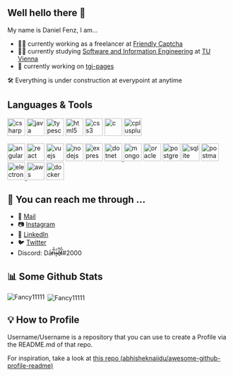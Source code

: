 ## Well hello there 👋

My name is Daniel Fenz, I am...
- 👨‍💼 currently working as a freelancer at [Friendly Captcha](https://github.com/FriendlyCaptcha)
- 👨‍🎓 currently studying [Software and Information Engineering](https://informatics.tuwien.ac.at/bachelor/software-and-information-engineering/) at [TU Vienna](https://www.tuwien.at/) 
- 🔭 currently working on [tgi-pages](https://github.com/tuwien2020/tgi-pages)

🛠️ Everything is under construction at everypoint at anytime

## Languages & Tools
<p align="left"> 

<img src="https://raw.githubusercontent.com/devicons/devicon/master/icons/csharp/csharp-original.svg" alt="csharp" width="40" height="40"/>
<img src="https://raw.githubusercontent.com/devicons/devicon/master/icons/java/java-original.svg" alt="java" width="40" height="40"/>
<img src="https://raw.githubusercontent.com/devicons/devicon/master/icons/typescript/typescript-original.svg" alt="typescript" width="40" height="40"/>
<img src="https://raw.githubusercontent.com/devicons/devicon/master/icons/html5/html5-original-wordmark.svg" alt="html5" width="40" height="40"/>
<img src="https://raw.githubusercontent.com/devicons/devicon/master/icons/css3/css3-original-wordmark.svg" alt="css3" width="40" height="40"/>
  <a target="_blank"> <img src="https://raw.githubusercontent.com/devicons/devicon/master/icons/c/c-original.svg" alt="c" width="40" height="40"/>
<img src="https://raw.githubusercontent.com/devicons/devicon/master/icons/cplusplus/cplusplus-original.svg" alt="cplusplus" width="40" height="40"/>
</p>

<p align="left">
<a href="https://angular.io/" target="_blank"> <img src="https://raw.githubusercontent.com/devicons/devicon/master/icons/angularjs/angularjs-original.svg" alt="angular 2" width="40" height="40"/></a>
 <a href="https://reactjs.org/" target="_blank"> <img src="https://raw.githubusercontent.com/devicons/devicon/master/icons/react/react-original.svg" alt="react" width="40" height="40"/></a>
  <a href="https://vuejs.org/" target="_blank"> <img src="https://raw.githubusercontent.com/devicons/devicon/master/icons/vuejs/vuejs-original.svg" alt="vuejs" width="40" height="40"/></a>
  <a href="https://nodejs.org/" target="_blank"> <img src="https://raw.githubusercontent.com/devicons/devicon/master/icons/nodejs/nodejs-original.svg" alt="nodejs" width="40" height="40"/></a>
   <a href="https://expressjs.com/" target="_blank"> <img src="https://raw.githubusercontent.com/devicons/devicon/master/icons/express/express-original.svg" alt="express" width="40" height="40"/></a>
<a href="https://dotnet.microsoft.com/" target="_blank"> <img src="https://raw.githubusercontent.com/devicons/devicon/master/icons/dot-net/dot-net-original-wordmark.svg" alt="dotnet" width="40" height="40"/> </a>
<a href="https://www.mongodb.com/" target="_blank"> <img src="https://raw.githubusercontent.com/devicons/devicon/master/icons/mongodb/mongodb-original-wordmark.svg" alt="mongodb" width="40" height="40"/></a>
<a href="https://www.oracle.com/" target="_blank"> <img src="https://raw.githubusercontent.com/devicons/devicon/master/icons/oracle/oracle-original.svg" alt="oracle" width="40" height="40"/></a>
<a href="https://www.postgresql.org" target="_blank"> <img src="https://raw.githubusercontent.com/devicons/devicon/master/icons/postgresql/postgresql-original-wordmark.svg" alt="postgresql" width="40" height="40"/></a>
<a href="https://www.sqlite.org/" target="_blank"> <img src="https://www.vectorlogo.zone/logos/sqlite/sqlite-icon.svg" alt="sqlite" width="40" height="40"/></a> 
 <a href="https://postman.com" target="_blank"> <img src="https://www.vectorlogo.zone/logos/getpostman/getpostman-icon.svg" alt="postman" width="40" height="40"/></a>
  <a href="https://www.electronjs.org" target="_blank"> <img src="https://raw.githubusercontent.com/devicons/devicon/master/icons/electron/electron-original.svg" alt="electron" width="40" height="40"/> </a>
 <a href="https://aws.amazon.com" target="_blank"><img src="https://raw.githubusercontent.com/devicons/devicon/master/icons/amazonwebservices/amazonwebservices-original-wordmark.svg" alt="aws" width="40" height="40"/></a>
<a href="https://www.docker.com/" target="_blank"> <img src="https://raw.githubusercontent.com/devicons/devicon/master/icons/docker/docker-original-wordmark.svg" alt="docker" width="40" height="40"/> </a>
</p>

## 📱 You can reach me through ...
- 📧 <a href="mailto:daniel@fenz.io" target="_blank">Mail</a>
- 📷 <a href="https://www.instagram.com/dafenz/" target="_blank">Instagram</a>
- 🔗 <a href="https://www.linkedin.com/in/daniel-fenz-2b462b15a/" target="_blank">LinkedIn</a>
- 🐦 <a href="https://twitter.com/FancyFenzi" target="_blank">Twitter</a>
- Discord: Da̴̓̕n̶̿̓i̴̙̊ě̸̿l̷͆̔#2000


## 📊 Some Github Stats 
<p><img align="left" src="https://github-readme-stats.vercel.app/api/top-langs?username=fancy11111&show_icons=true&theme=dark&title_color=166d3b&locale=en&layout=compact" alt="Fancy11111" /></p>
<p>&nbsp;<img align="center" src="https://github-readme-stats.vercel.app/api?username=fancy11111&show_icons=true&theme=dark&title_color=166d3b&locale=en" alt="Fancy11111" /></p>

## 💡 How to Profile
Username/Username is a repository that you can use to create a Profile via the README.md of that repo.

For inspiration, take a look at [this repo (abhisheknaiidu/awesome-github-profile-readme)](https://github.com/abhisheknaiidu/awesome-github-profile-readme)
<!--
**Fancy11111/Fancy11111** is a ✨ _special_ ✨ repository because its `README.md` (this file) appears on your GitHub profile.

Here are some ideas to get you started:

- 🔭 I’m currently working on ...
- 🌱 I’m currently learning ...
- 👯 I’m looking to collaborate on ...
- 🤔 I’m looking for help with ...
- 💬 Ask me about ...
- 📫 How to reach me: ...
- 😄 Pronouns: ...
- ⚡ Fun fact: ...
-->
